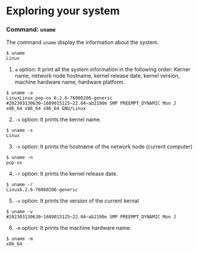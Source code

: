 # Exploring your system

### Command: `uname`
The command `uname` display the information about the system.

```
$ uname
Linux
```

1. `a` option: It print all the system information in the following order: Kerner name, network node hostname, kernel release date, kernel version, machine hardware name, hardware platform.
```
$ uname -a
LinuxLinux pop-os 6.2.6-76060206-generic #202303130630~1689015125~22.04~ab2190e SMP PREEMPT_DYNAMIC Mon J x86_64 x86_64 x86_64 GNU/Linux
```

2. `-s` option: It prints the kernel name.
```
$ uname -s
Linux
```

3. `-n` option: It prints the hostname of the network node (current computer)
```
$ uname -n
pop-os
```

4. `-r` option: It prints the kernel release date.
```
$ uname -r
Linux6.2.6-76060206-generic
```

5. `-v` option: It prints the version of the current kernal
```
$ uname -v
#202303130630~1689015125~22.04~ab2190e SMP PREEMPT_DYNAMIC Mon J
```

6. `-m` option: It prints the machine hardware name:
```
$ uname -m
x86_64
```
